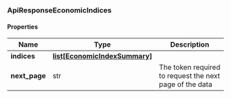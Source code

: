 

[//]: # (CLASS:ApiResponseEconomicIndices)

[//]: # (KIND:object)

### ApiResponseEconomicIndices

#### Properties

[//]: # (START_DEFINITION)

Name | Type | Description
------------ | ------------- | -------------
**indices** | [**list[EconomicIndexSummary]**](EconomicIndexSummary.md) |  &nbsp;
**next_page** | str | The token required to request the next page of the data &nbsp;

[//]: # (END_DEFINITION)


[//]: # (CONTAINED_CLASS:EconomicIndexSummary)



